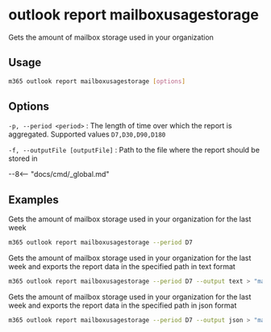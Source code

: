 # outlook report mailboxusagestorage

Gets the amount of mailbox storage used in your organization

## Usage

```sh
m365 outlook report mailboxusagestorage [options]
```

## Options

`-p, --period <period>`
: The length of time over which the report is aggregated. Supported values `D7,D30,D90,D180`

`-f, --outputFile [outputFile]`
: Path to the file where the report should be stored in

--8<-- "docs/cmd/_global.md"

## Examples

Gets the amount of mailbox storage used in your organization for the last week

```sh
m365 outlook report mailboxusagestorage --period D7
```

Gets the amount of mailbox storage used in your organization for the last week and exports the report data in the specified path in text format

```sh
m365 outlook report mailboxusagestorage --period D7 --output text > "mailboxusagestorage.txt"
```

Gets the amount of mailbox storage used in your organization for the last week and exports the report data in the specified path in json format

```sh
m365 outlook report mailboxusagestorage --period D7 --output json > "mailboxusagestorage.json"
```
